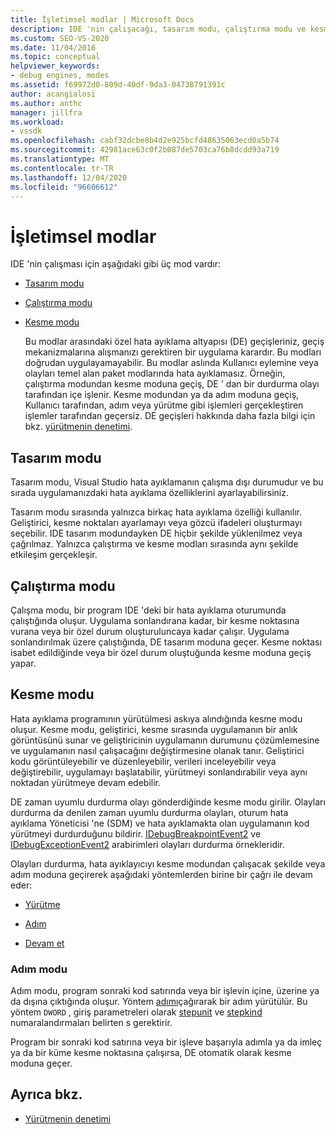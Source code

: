 ```yaml
---
title: İşletimsel modlar | Microsoft Docs
description: IDE 'nin çalışacağı, tasarım modu, çalıştırma modu ve kesme modu olan üç mod hakkında bilgi edinin.
ms.custom: SEO-VS-2020
ms.date: 11/04/2016
ms.topic: conceptual
helpviewer_keywords:
- debug engines, modes
ms.assetid: f69972d0-809d-40df-9da3-04738791391c
author: acangialosi
ms.author: anthc
manager: jillfra
ms.workload:
- vssdk
ms.openlocfilehash: cabf32dcbe8b4d2e925bcfd48635063ecd0a5b74
ms.sourcegitcommit: 42981ace63c0f2b087de5703ca76b8dcdd93a719
ms.translationtype: MT
ms.contentlocale: tr-TR
ms.lasthandoff: 12/04/2020
ms.locfileid: "96606612"
---
```

# <a name="operational-modes"></a>İşletimsel modlar
IDE 'nin çalışması için aşağıdaki gibi üç mod vardır:

- [Tasarım modu](#vsconoperationalmodesanchor1)

- [Çalıştırma modu](#vsconoperationalmodesanchor2)

- [Kesme modu](#vsconoperationalmodesanchor3)

  Bu modlar arasındaki özel hata ayıklama altyapısı (DE) geçişleriniz, geçiş mekanizmalarına alışmanızı gerektiren bir uygulama karardır. Bu modları doğrudan uygulayamayabilir. Bu modlar aslında Kullanıcı eylemine veya olayları temel alan paket modlarında hata ayıklamasız. Örneğin, çalıştırma modundan kesme moduna geçiş, DE ' dan bir durdurma olayı tarafından içe işlenir. Kesme modundan ya da adım moduna geçiş, Kullanıcı tarafından, adım veya yürütme gibi işlemleri gerçekleştiren işlemler tarafından geçersiz. DE geçişleri hakkında daha fazla bilgi için bkz. [yürütmenin denetimi](../../extensibility/debugger/control-of-execution.md).

## <a name="design-mode"></a><a name="vsconoperationalmodesanchor1"></a> Tasarım modu
 Tasarım modu, Visual Studio hata ayıklamanın çalışma dışı durumudur ve bu sırada uygulamanızdaki hata ayıklama özelliklerini ayarlayabilirsiniz.

 Tasarım modu sırasında yalnızca birkaç hata ayıklama özelliği kullanılır. Geliştirici, kesme noktaları ayarlamayı veya gözcü ifadeleri oluşturmayı seçebilir. IDE tasarım modundayken DE hiçbir şekilde yüklenilmez veya çağrılmaz. Yalnızca çalıştırma ve kesme modları sırasında aynı şekilde etkileşim gerçekleşir.

## <a name="run-mode"></a><a name="vsconoperationalmodesanchor2"></a> Çalıştırma modu
 Çalışma modu, bir program IDE 'deki bir hata ayıklama oturumunda çalıştığında oluşur. Uygulama sonlandırana kadar, bir kesme noktasına vurana veya bir özel durum oluşturuluncaya kadar çalışır. Uygulama sonlandırılmak üzere çalıştığında, DE tasarım moduna geçer. Kesme noktası isabet edildiğinde veya bir özel durum oluştuğunda kesme moduna geçiş yapar.

## <a name="break-mode"></a><a name="vsconoperationalmodesanchor3"></a> Kesme modu
 Hata ayıklama programının yürütülmesi askıya alındığında kesme modu oluşur. Kesme modu, geliştirici, kesme sırasında uygulamanın bir anlık görüntüsünü sunar ve geliştiricinin uygulamanın durumunu çözümlemesine ve uygulamanın nasıl çalışacağını değiştirmesine olanak tanır. Geliştirici kodu görüntüleyebilir ve düzenleyebilir, verileri inceleyebilir veya değiştirebilir, uygulamayı başlatabilir, yürütmeyi sonlandırabilir veya aynı noktadan yürütmeye devam edebilir.

 DE zaman uyumlu durdurma olayı gönderdiğinde kesme modu girilir. Olayları durdurma da denilen zaman uyumlu durdurma olayları, oturum hata ayıklama Yöneticisi 'ne (SDM) ve hata ayıklamakta olan uygulamanın kod yürütmeyi durdurduğunu bildirir. [IDebugBreakpointEvent2](../../extensibility/debugger/reference/idebugbreakpointevent2.md) ve [IDebugExceptionEvent2](../../extensibility/debugger/reference/idebugexceptionevent2.md) arabirimleri olayları durdurma örnekleridir.

 Olayları durdurma, hata ayıklayıcıyı kesme modundan çalışacak şekilde veya adım moduna geçirerek aşağıdaki yöntemlerden birine bir çağrı ile devam eder:

- [Yürütme](../../extensibility/debugger/reference/idebugprocess3-execute.md)

- [Adım](../../extensibility/debugger/reference/idebugprocess3-step.md)

- [Devam et](../../extensibility/debugger/reference/idebugprocess3-continue.md)

### <a name="step-mode"></a><a name="vsconoperationalmodesanchor4"></a> Adım modu
 Adım modu, program sonraki kod satırında veya bir işlevin içine, üzerine ya da dışına çıktığında oluşur. Yöntem [adımı](../../extensibility/debugger/reference/idebugprocess3-step.md)çağırarak bir adım yürütülür. Bu yöntem `DWORD` , giriş parametreleri olarak [stepunit](../../extensibility/debugger/reference/stepunit.md) ve [stepkind](../../extensibility/debugger/reference/stepkind.md) numaralandırmaları belirten s gerektirir.

 Program bir sonraki kod satırına veya bir işleve başarıyla adımla ya da imleç ya da bir küme kesme noktasına çalışırsa, DE otomatik olarak kesme moduna geçer.

## <a name="see-also"></a>Ayrıca bkz.
- [Yürütmenin denetimi](../../extensibility/debugger/control-of-execution.md)
